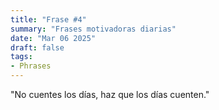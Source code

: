 ```yaml
---
title: "Frase #4"
summary: "Frases motivadoras diarias"
date: "Mar 06 2025"
draft: false
tags:
- Phrases
---
```


"No cuentes los días, haz que los días cuenten."
